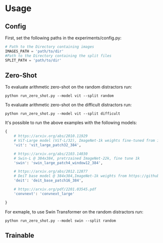 # Usage
## Config
First, set the following paths in the experiments/config.py:
```python
# Path to the Directory containing images
IMAGES_PATH = 'path/to/dir'
#Path to the Directory containing the split files
SPLIT_PATH = 'path/to/dir'
```
## Zero-Shot
To evaluate arithmetic zero-shot on the random distractors run:
```
python run_zero_shot.py --model vit --split random  
```
To evaluate arithmetic zero-shot on the difficult distractors run:
```
python run_zero_shot.py --model vit --split difficult  
```
It's possible to run  the above examples with the following models:

```python
{
    # https://arxiv.org/abs/2010.11929
    # ViT-Large model (ViT-L/32), ImageNet-1k weights fine-tuned from in21k @ 384x384
    'vit': 'vit_large_patch32_384',

    # https://arxiv.org/abs/2103.14030
    # Swin-L @ 384x384, pretrzained ImageNet-22k, fine tune 1k
    'swin': 'swin_large_patch4_window12_384',

    # https://arxiv.org/abs/2012.12877
    # DeiT base model @ 384x384,ImageNet-1k weights from https://github.com/facebookresearch/deit.
    'deit': 'deit_base_patch16_384',

    # https://arxiv.org/pdf/2201.03545.pdf
    'convnext': 'convnext_large'

}

```
For exmaple, to use Swin Transformer on the random distractors run:
```
python run_zero_shot.py --model swin --split random  

```

## Trainable


